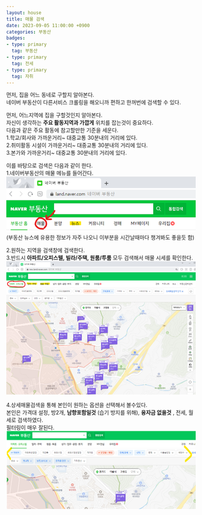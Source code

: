 ```yaml
---
layout: house
title: 매물 검색
date: 2023-09-05 11:00:00 +0900
categories: 부동산
badges:
- type: primary
  tag: 부동산
- type: primary
  tag: 전세
- type: primary
  tag: 자취
---
```

먼저, 집을 어느 동네로 구할지 알아본다. <br>
네이버 부동산이 다른서비스 크롤링을 해오니까 편하고 한꺼번에 검색할 수 있다. <br>

먼저, 어느지역에 집을 구할것인지 알아본다.<br>
자신이 생각하는 **주요 활동지역과 가깝게** 위치를 잡는것이 중요하다.<br>
다음과 같은 주요 활동에 참고할만한 기준을 세운다.<br>
1.학교/회사와 가까운거리~ 대중교통 30분내의 거리에 있다.<br>
2.취미활동 시설이 가까운거리~ 대중교통 30분내의 거리에 있다.<br>
3.본가와 가까운거리~ 대중교통 30분내의 거리에 있다.<br>

이를 바탕으로 검색은 다음과 같이 한다. <br>
1.네이버부동산의 매물 메뉴를 들어간다. <br>
![house1.png](/assets/img/house1.png)<br>
(부동산 뉴스에 유용한 정보가 자주 나오니 이부분을 시간날때마다 챙겨봐도 좋을듯 함)<br>

2.원하는 지역을 검색창에 검색한다.<br>
3.반드시 **아파트/오피스텔, 빌라/주택, 원룸/투룸** 모두 검색해서 매물 시세를 확인한다.<br>
![house1_2.png](/assets/img/house1_2.png)<br>

4.상세매물검색을 통해 본인이 원하는 옵션을 선택해서 볼수있다.<br>
본인은 가격대 설정, 방2개, **남향포함일것** (습기 방지를 위해), **융자금 없을것** , 전세, 월세로 검색하였다.<br>
필터링이 매우 잘된다.<br>
![house1_2.png](/assets/img/house1_3.png)<br>
